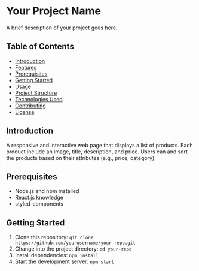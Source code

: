 # Your Project Name

A brief description of your project goes here.

## Table of Contents

- [Introduction](#introduction)
- [Features](#features)
- [Prerequisites](#prerequisites)
- [Getting Started](#getting-started)
- [Usage](#usage)
- [Project Structure](#project-structure)
- [Technologies Used](#technologies-used)
- [Contributing](#contributing)
- [License](#license)

## Introduction

A responsive and interactive web page that displays a list of products. Each product include an image, title, description, and price. Users can and sort the products based on their attributes (e.g., price, category).

## Prerequisites

- Node.js and npm installed
- React.js knowledge
- styled-components

## Getting Started

1. Clone this repository: `git clone https://github.com/yourusername/your-repo.git`
2. Change into the project directory: `cd your-repo`
3. Install dependencies: `npm install`
4. Start the development server: `npm start`


